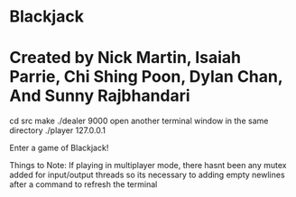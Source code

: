 # Blackjack
# Created by Nick Martin, Isaiah Parrie, Chi Shing Poon, Dylan Chan, And Sunny Rajbhandari
cd src
make
./dealer 9000
open another terminal window in the same directory
./player 127.0.0.1

Enter a game of Blackjack! 


Things to Note:
If playing in multiplayer mode, there hasnt been any mutex added for input/output threads so its necessary to 
adding empty newlines after a command to refresh the terminal
